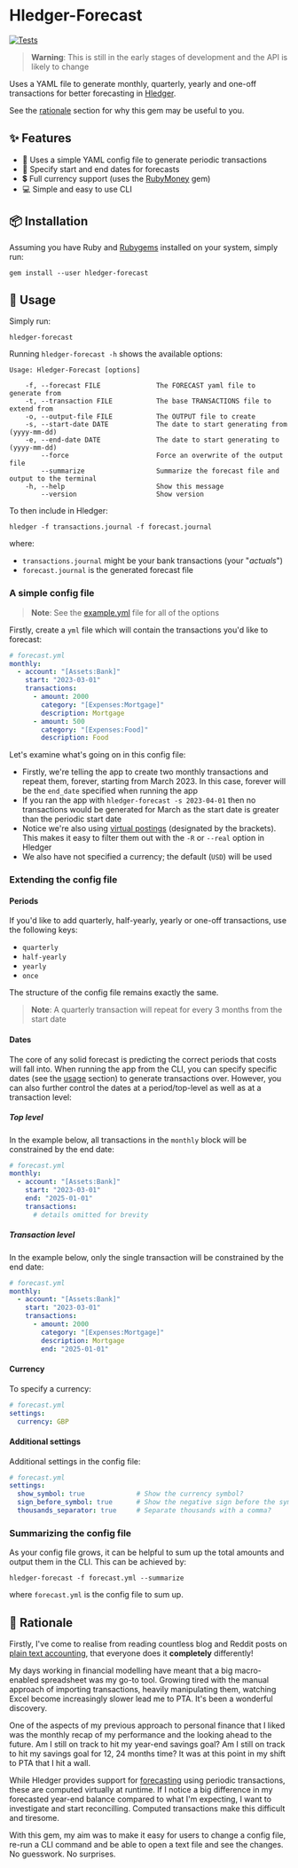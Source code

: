 # Hledger-Forecast

[![Tests](https://github.com/olimorris/hledger-forecast/actions/workflows/ci.yml/badge.svg)](https://github.com/olimorris/hledger-forecast/actions/workflows/ci.yml)

> **Warning**: This is still in the early stages of development and the API is likely to change

Uses a YAML file to generate monthly, quarterly, yearly and one-off transactions for better forecasting in [Hledger](https://github.com/simonmichael/hledger).

See the [rationale](#brain-rationale) section for why this gem may be useful to you.

## :sparkles: Features

- :book: Uses a simple YAML config file to generate periodic transactions
- :date: Specify start and end dates for forecasts
- :heavy_dollar_sign: Full currency support (uses the [RubyMoney](https://github.com/RubyMoney/money) gem)
- :computer: Simple and easy to use CLI

## :package: Installation

Assuming you have Ruby and [Rubygems](http://rubygems.org/pages/download) installed on your system, simply run:

    gem install --user hledger-forecast

## :rocket: Usage

Simply run:

    hledger-forecast

Running `hledger-forecast -h` shows the available options:

    Usage: Hledger-Forecast [options]

        -f, --forecast FILE              The FORECAST yaml file to generate from
        -t, --transaction FILE           The base TRANSACTIONS file to extend from
        -o, --output-file FILE           The OUTPUT file to create
        -s, --start-date DATE            The date to start generating from (yyyy-mm-dd)
        -e, --end-date DATE              The date to start generating to (yyyy-mm-dd)
            --force                      Force an overwrite of the output file
            --summarize                  Summarize the forecast file and output to the terminal
        -h, --help                       Show this message
            --version                    Show version

To then include in Hledger:

    hledger -f transactions.journal -f forecast.journal

where:

- `transactions.journal` might be your bank transactions (your "_actuals_")
- `forecast.journal` is the generated forecast file

### A simple config file

> **Note**: See the [example.yml](https://github.com/olimorris/hledger-forecast/blob/main/example.yml) file for all of the options

Firstly, create a `yml` file which will contain the transactions you'd like to forecast:

```yaml
# forecast.yml
monthly:
  - account: "[Assets:Bank]"
    start: "2023-03-01"
    transactions:
      - amount: 2000
        category: "[Expenses:Mortgage]"
        description: Mortgage
      - amount: 500
        category: "[Expenses:Food]"
        description: Food
```

Let's examine what's going on in this config file:

- Firstly, we're telling the app to create two monthly transactions and repeat them, forever, starting from March 2023. In this case, forever will be the `end_date` specified when running the app
- If you ran the app with `hledger-forecast -s 2023-04-01` then no transactions would be generated for March as the start date is greater than the periodic start date
- Notice we're also using [virtual postings](https://hledger.org/1.29/hledger.html#virtual-postings) (designated by the brackets). This makes it easy to filter them out with the `-R` or `--real` option in Hledger
- We also have not specified a currency; the default (`USD`) will be used

### Extending the config file

#### Periods

If you'd like to add quarterly, half-yearly, yearly or one-off transactions, use the following keys:

- `quarterly`
- `half-yearly`
- `yearly`
- `once`

The structure of the config file remains exactly the same.

> **Note**: A quarterly transaction will repeat for every 3 months from the start date

#### Dates

The core of any solid forecast is predicting the correct periods that costs will fall into. When running the app from the CLI, you can specify specific dates (see the [usage](#rocket-usage) section) to generate transactions over. However, you can also further control the dates at a period/top-level as well as at a transaction level:

##### Top level

In the example below, all transactions in the `monthly` block will be constrained by the end date:

```yaml
# forecast.yml
monthly:
  - account: "[Assets:Bank]"
    start: "2023-03-01"
    end: "2025-01-01"
    transactions:
      # details omitted for brevity
```

##### Transaction level

In the example below, only the single transaction will be constrained by the end date:

```yaml
# forecast.yml
monthly:
  - account: "[Assets:Bank]"
    start: "2023-03-01"
    transactions:
      - amount: 2000
        category: "[Expenses:Mortgage]"
        description: Mortgage
        end: "2025-01-01"
```

#### Currency

To specify a currency:

```yaml
# forecast.yml
settings:
  currency: GBP
```

#### Additional settings

Additional settings in the config file:

```yaml
# forecast.yml
settings:
  show_symbol: true             # Show the currency symbol?
  sign_before_symbol: true      # Show the negative sign before the symbol?
  thousands_separator: true     # Separate thousands with a comma?
```

### Summarizing the config file

As your config file grows, it can be helpful to sum up the total amounts and output them in the CLI. This can be achieved by:

    hledger-forecast -f forecast.yml --summarize

where `forecast.yml` is the config file to sum up.

## :brain: Rationale

Firstly, I've come to realise from reading countless blog and Reddit posts on [plain text accounting](https://plaintextaccounting.org), that everyone does it __completely__ differently!

My days working in financial modelling have meant that a big macro-enabled spreadsheet was my go-to tool. Growing tired with the manual approach of importing transactions, heavily manipulating them, watching Excel become increasingly slower lead me to PTA. It's been a wonderful discovery.

One of the aspects of my previous approach to personal finance that I liked was the monthly recap of my performance and the looking ahead to the future. Am I still on track to hit my year-end savings goal? Am I still on track to hit my savings goal for 12, 24 months time? It was at this point in my shift to PTA that I hit a wall.

While Hledger provides support for [forecasting](https://hledger.org/1.29/hledger.html#forecasting) using periodic transactions, these are computed virtually at runtime. If I notice a big difference in my forecasted year-end balance compared to what I'm expecting, I want to investigate and start reconcilling. Computed transactions make this difficult and tiresome.

With this gem, my aim was to make it easy for users to change a config file, re-run a CLI command and be able to open a text file and see the changes. No guesswork. No surprises.
